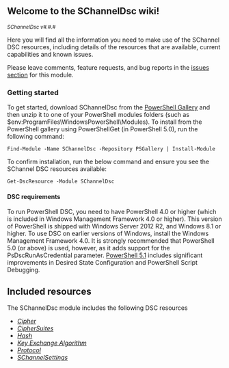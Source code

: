 ## Welcome to the SChannelDsc wiki!

<sup>*SChannelDsc v#.#.#*</sup>

Here you will find all the information you need to make use of the SChannel DSC resources, including details of the resources that are available, current capabilities and known issues.

Please leave comments, feature requests, and bug reports in the [issues section](https://github.com/dsccommunity/SChannelDsc/issues) for this module.

### Getting started

To get started, download SChannelDsc from the [PowerShell Gallery](http://www.powershellgallery.com/packages/SChannelDsc/) and then unzip it to one of your PowerShell modules folders (such as $env:ProgramFiles\WindowsPowerShell\Modules).
To install from the PowerShell gallery using PowerShellGet (in PowerShell 5.0), run the following command:

    Find-Module -Name SChannelDsc -Repository PSGallery | Install-Module

To confirm installation, run the below command and ensure you see the SChannel DSC resources available:

    Get-DscResource -Module SChannelDsc

#### DSC requirements

To run PowerShell DSC, you need to have PowerShell 4.0 or higher (which is included in Windows Management Framework 4.0 or higher).
This version of PowerShell is shipped with Windows Server 2012 R2, and Windows 8.1 or higher.
To use DSC on earlier versions of Windows, install the Windows Management Framework 4.0.
It is strongly recommended that PowerShell 5.0 (or above) is used, however, as it adds support for the PsDscRunAsCredential parameter.
[PowerShell 5.1](https://www.microsoft.com/en-us/download/details.aspx?id=54616) includes significant improvements in Desired State Configuration and PowerShell Script Debugging.

## Included resources

The SChannelDsc module includes the following DSC resources

- _[Cipher](Cipher)_
- _[CipherSuites](CipherSuites)_
- _[Hash](Hash)_
- _[Key Exchange Algorithm](KeyExchangeAlgorithm)_
- _[Protocol](Protocol)_
- _[SChannelSettings](SChannelSettings)_
